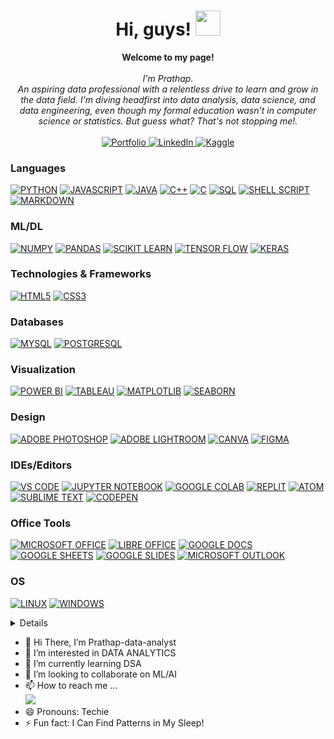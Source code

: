 <h1 align="center">Hi, guys! <img src="https://media.tenor.com/Wx9IEmZZXSoAAAAi/hi.gif" width="40px" /></h1>
<p align="center">
    <b>Welcome to my page!</b><br><br>
    <i>
        I'm Prathap.<br>
        An aspiring data professional with a relentless drive to learn and grow in the data field. I'm diving headfirst into data analysis, data science, and data engineering, even though my formal education wasn't in computer science or statistics. But guess what? That's not stopping me!.<br>
    </i><br>
    <a href="https://avishek-choudhary.github.io/portfolio.html">    
        <img src="https://img.shields.io/badge/Portfolio-black?style=flat-square&logo=rss" alt="Portfolio">
    </a>
    <a href="https://www.linkedin.com/in/avishek-choudhary">
        <img src="[https://img.shields.io/badge/LinkedIn-black?style=flat-square&logo=linkedin&logoColor=blue](https://www.linkedin.com/feed/)" alt="LinkedIn">
    </a>
    <a href="https://www.kaggle.com/avishekc09">
        <img src="https://img.shields.io/badge/Kaggle-black?style=flat-square&logo=kaggle" alt="Kaggle">
    </a><br>
      <!--<img src="https://komarev.com/ghpvc/?username=avishek09 &label=Profile%20views&color=0e75b6&style=flat" alt="Avishek'sProfileViews">-->
</p>

### Languages
[![PYTHON](https://img.shields.io/badge/Python-black?style=for-the-badge&logo=python)](https://github.com/avishek09)
[![JAVASCRIPT](https://img.shields.io/badge/JavaScript-black?style=for-the-badge&logo=javascript)](https://github.com/avishek09)
[![JAVA](https://img.shields.io/badge/Java-black?style=for-the-badge&logo=openjdk)](https://github.com/avishek09)
[![C++](https://img.shields.io/badge/C++-black?style=for-the-badge&logo=cplusplus)](https://github.com/avishek09)
[![C](https://img.shields.io/badge/C-black?style=for-the-badge&logo=c)](https://github.com/avishek09)
[![SQL](https://custom-icon-badges.demolab.com/badge/SQL-black?style=for-the-badge&logo=database)](https://github.com/avishek09)
[![SHELL SCRIPT](https://img.shields.io/badge/Shell_Script-black?style=for-the-badge&logo=gnu-bash)](https://github.com/avishek09)
[![MARKDOWN](https://img.shields.io/badge/Markdown-%23000000.svg?style=for-the-badge&logo=markdown)](https://github.com/avishek09)

### ML/DL
[![NUMPY](https://img.shields.io/badge/Numpy-black?style=for-the-badge&logo=numpy)](https://github.com/avishek09)
[![PANDAS](https://img.shields.io/badge/Pandas-black?style=for-the-badge&logo=pandas)](https://github.com/avishek09)
[![SCIKIT LEARN](https://custom-icon-badges.demolab.com/badge/Scikit_Learn-black?style=for-the-badge&logo=scikit)](https://github.com/avishek09)
[![TENSOR FLOW](https://img.shields.io/badge/TensorFlow-black?style=for-the-badge&logo=tensorflow)](https://github.com/avishek09)
[![KERAS](https://img.shields.io/badge/Keras-black?style=for-the-badge&logo=keras)](https://github.com/avishek09)

### Technologies & Frameworks
[![HTML5](https://img.shields.io/badge/HTML5-black?style=for-the-badge&logo=html5)](https://github.com/avishek09)
[![CSS3](https://img.shields.io/badge/CSS3-black?style=for-the-badge&logo=css3)](https://github.com/avishek09)

### Databases
[![MYSQL](https://img.shields.io/badge/MySQL-black?style=for-the-badge&logo=mysql)](https://github.com/avishek09)
[![POSTGRESQL](https://img.shields.io/badge/PostgreSQL-black?style=for-the-badge&logo=postgresql)](https://github.com/avishek09)

### Visualization
[![POWER BI](https://img.shields.io/badge/Power_BI-black?style=for-the-badge&logo=powerbi)](https://github.com/avishek09)
[![TABLEAU](https://custom-icon-badges.demolab.com/badge/Tableau-black?style=for-the-badge&logo=tableaulogo)](https://github.com/avishek09)
[![MATPLOTLIB](https://custom-icon-badges.demolab.com/badge/Matplotlib-black?style=for-the-badge&logo=matplotlib)](https://github.com/avishek09)
[![SEABORN](https://custom-icon-badges.demolab.com/badge/Seaborn-black?style=for-the-badge&logo=seaborn)](https://github.com/avishek09)

### Design
[![ADOBE PHOTOSHOP](https://img.shields.io/badge/Adobe_Photoshop-black?style=for-the-badge&logo=Adobe%20Photoshop)](https://github.com/avishek09)
[![ADOBE LIGHTROOM](https://img.shields.io/badge/Adobe_Lightroom-black?style=for-the-badge&logo=Adobe%20Lightroom)](https://github.com/avishek09)
[![CANVA](https://img.shields.io/badge/Canva-black?&style=for-the-badge&logo=Canva)](https://github.com/avishek09)
[![FIGMA](https://img.shields.io/badge/Figma-black?style=for-the-badge&logo=figma)](https://github.com/avishek09)

### IDEs/Editors
[![VS CODE](https://img.shields.io/badge/VS_Code-black?style=for-the-badge&logo=visual%20studio%20code&logoColor=blue)](https://github.com/avishek09)
[![JUPYTER NOTEBOOK](https://img.shields.io/badge/Jupyter-black?&style=for-the-badge&logo=Jupyter)](https://github.com/avishek09)
[![GOOGLE COLAB](https://img.shields.io/badge/Google_Colab-black?&style=for-the-badge&logo=Google-Colab)](https://github.com/avishek09)
[![REPLIT](https://img.shields.io/badge/Replit-black?style=for-the-badge&logo=Replit)](https://github.com/avishek09)
[![ATOM](https://img.shields.io/badge/Atom-black?style=for-the-badge&logo=atom)](https://github.com/avishek09)
[![SUBLIME TEXT](https://img.shields.io/badge/Sublime_Text-black?style=for-the-badge&logo=sublime-text)](https://github.com/avishek09)
[![CODEPEN](https://img.shields.io/badge/Codepen-black?style=for-the-badge&logo=codepen)](https://github.com/avishek09)

### Office Tools
[![MICROSOFT OFFICE](https://img.shields.io/badge/Microsoft_Office-black?style=for-the-badge&logo=microsoft%20office&logoColor=ff8000)](https://github.com/avishek09)
[![LIBRE OFFICE](https://img.shields.io/badge/Libre_Office-black?style=for-the-badge&logo=libreoffice)](https://github.com/avishek09)
[![GOOGLE DOCS](https://custom-icon-badges.demolab.com/badge/Google_Docs-black?style=for-the-badge&logo=google--docs)](https://github.com/avishek09)
[![GOOGLE SHEETS](https://img.shields.io/badge/Google_Sheets-black?style=for-the-badge&logo=google%20sheets)](https://github.com/avishek09)
[![GOOGLE SLIDES](https://custom-icon-badges.demolab.com/badge/Google_Slides-black?style=for-the-badge&logo=googleslides)](https://github.com/avishek09)
[![MICROSOFT OUTLOOK](https://img.shields.io/badge/Microsoft_Outlook-black?style=for-the-badge&logo=microsoftoutlook&logoColor=blue)](https://github.com/avishek09)

<!--### Education
[![COURSERA](https://img.shields.io/badge/Coursera-black?style=for-the-badge&logo=Coursera&logoColor=blue)](https://github.com/avishek09)
[![FREE CODE CAMP](https://img.shields.io/badge/free_Code_Camp-black?style=for-the-badge&logo=freecodecamp)](https://github.com/avishek09)
[![KHAN ACADEMY](https://img.shields.io/badge/Khan_Academy-black?style=for-the-badge&logo=khanacademy)](https://github.com/avishek09)
[![UDEMY](https://img.shields.io/badge/Udemy-black?style=for-the-badge&logo=udemy)](https://github.com/avishek09)
[![DATA CAMP](https://img.shields.io/badge/data_camp-black?style=for-the-badge&logo=datacamp)](https://github.com/avishek09)
[![HACKERRANK](https://img.shields.io/badge/Hackerrank-black?style=for-the-badge&logo=hackerrank)](https://github.com/avishek09)
[![SOLO LEARN](https://img.shields.io/badge/Sololearn-black?style=for-the-badge&logo=sololearn)](https://github.com/avishek09)-->

### OS
[![LINUX](https://img.shields.io/badge/Linux-black?style=for-the-badge&logo=Linux)](https://github.com/avishek09)
[![WINDOWS](https://img.shields.io/badge/Windows-black?style=for-the-badge&logo=windows&logoColor=blue)](https://github.com/avishek09)

<details>
<p align="center">
  <a href="https://github.com/avishek-choudhary">
    <img src="http://github-profile-summary-cards.vercel.app/api/cards/profile-details?username=avishek-choudhary&theme=transparent" />
  </a>
</br>
  <a href="https://github.com/avishek-choudhary">
    <img src="https://github-readme-streak-stats.herokuapp.com/?username=avishek-choudhary&hide_border=true&card_width=338&theme=transparent" />
  </a>
  <a href="https://github.com/avishek-choudhary">
    <img src="http://github-profile-summary-cards.vercel.app/api/cards/stats?username=avishek-choudhary&theme=transparent" />
  </a>
    </br>
  <a href="https://github.com/avishek-choudhary">
    <img src="https://github-readme-stats.vercel.app/api/top-langs?username=avishek-choudhary&show_icons=true&layout=donut&langs_count=8&html_color=orange&sql_color=blue&hide=&theme=transparent&hide_border=true&card_width=338&size_weight=0.5&count_weight=0.5" />
  </a>
</p>
</details>


- 👋 Hi There, I’m Prathap-data-analyst
- 👀 I’m interested in DATA ANALYTICS 
- 🌱 I’m currently learning DSA
- 💞️ I’m looking to collaborate on ML/AI
- 📫 How to reach me ...
  <br /> [<img src="https://img.shields.io/badge/LinkedIn-0077B5?style=for-the-badge&logo=linkedin&logoColor=white" />](https://www.linkedin.com/in/prathap-dataanalyst-641196314/)
- 😄 Pronouns: Techie
- ⚡ Fun fact: I Can Find Patterns in My Sleep!

<!---
Prathap-data-analyst/Prathap-data-analyst is a ✨ special ✨ repository because its `README.md` (this file) appears on your GitHub profile.
You can click the Preview link to take a look at your changes.
--->

